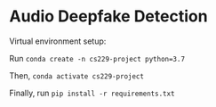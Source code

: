 # Audio Deepfake Detection

Virtual environment setup:

Run `conda create -n cs229-project python=3.7`

Then, `conda activate cs229-project`

Finally, run `pip install -r requirements.txt`
